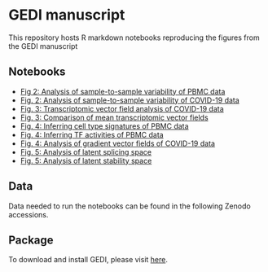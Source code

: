 # GEDI manuscript
This repository hosts R markdown notebooks reproducing the figures from the GEDI manuscript

## Notebooks

* [Fig 2: Analysis of sample-to-sample variability of PBMC data](https://htmlpreview.github.io/?https://github.com/csglab/GEDI_manuscript/blob/main/notebooks/pbmc_analysis.nb.html)
* [Fig. 2: Analysis of sample-to-sample variability of COVID-19 data](https://htmlpreview.github.io/?https://github.com/csglab/GEDI_manuscript/blob/main/notebooks/COVID19_bothCohorts.nb.html)
* [Fig. 3: Transcriptomic vector field analysis of COVID-19 data](https://htmlpreview.github.io/?https://github.com/csglab/GEDI_manuscript/blob/main/notebooks/COVID19_cohort1.nb.html)
* [Fig. 3: Comparison of mean transcriptomic vector fields](https://htmlpreview.github.io/?https://github.com/csglab/GEDI_manuscript/blob/main/notebooks/COVID19_DE.nb.html)
* [Fig. 4: Inferring cell type signatures of PBMC data](https://htmlpreview.github.io/?https://github.com/csglab/GEDI_manuscript/blob/main/notebooks/pbmc_celltype_signature.nb.html)
* [Fig. 4: Inferring TF activities of PBMC data](https://htmlpreview.github.io/?https://github.com/csglab/GEDI_manuscript/blob/main/notebooks/pbmc_tf_activity.nb.html)
* [Fig. 4: Analysis of gradient vector fields of COVID-19 data](https://htmlpreview.github.io/?https://github.com/csglab/GEDI_manuscript/blob/main/notebooks/COVID19_cohort1_tf_gradient.nb.html)
* [Fig. 5: Analysis of latent splicing space](https://htmlpreview.github.io/?https://github.com/csglab/GEDI_manuscript/blob/main/notebooks/tasic_analysis.nb.html)
* [Fig. 5: Analysis of latent stability space](https://htmlpreview.github.io/?https://github.com/csglab/GEDI_manuscript/blob/main/notebooks/LaManno_analysis.nb.html)

## Data

Data needed to run the notebooks can be found in the following Zenodo accessions. 

## Package

To download and install GEDI, please visit [here](https://github.com/csglab/GEDI/). 

